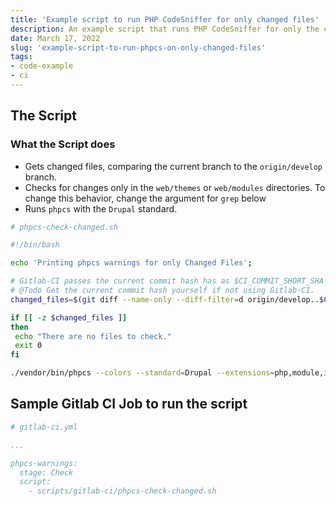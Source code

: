 ```yaml
---
title: 'Example script to run PHP CodeSniffer for only changed files'
description: An example script that runs PHP CodeSniffer for only the changed files in a branch. Includes a sample gitlab-ci job to run the script.
date: March 17, 2022
slug: 'example-script-to-run-phpcs-on-only-changed-files'
tags:
- code-example
- ci
---
```


## The Script
### What the Script does
- Gets changed files, comparing the current branch to the `origin/develop` branch.
- Checks for changes only in the `web/themes` or `web/modules` directories. To change this behavior, change the
  argument for `grep` below
- Runs `phpcs` with the `Drupal` standard.

```bash
# phpcs-check-changed.sh

#!/bin/bash

echo 'Printing phpcs warnings for only Changed Files';

# Gitlab-CI passes the current commit hash has as $CI_COMMIT_SHORT_SHA
# @Todo Get the current commit hash yourself if not using Gitlab-CI.
changed_files=$(git diff --name-only --diff-filter=d origin/develop..$CI_COMMIT_SHORT_SHA | grep -E "web/themes|web/modules")

if [[ -z $changed_files ]]
then
 echo "There are no files to check."
 exit 0
fi

./vendor/bin/phpcs --colors --standard=Drupal --extensions=php,module,inc,install,test,profile,theme $changed_files
```

## Sample Gitlab CI Job to run the script
```yaml
# gitlab-ci.yml

...

phpcs-warnings:
  stage: Check
  script:
    - scripts/gitlab-ci/phpcs-check-changed.sh
```
